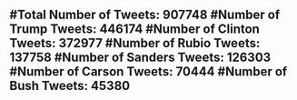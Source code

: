 #Total Number of Tweets: 907748 
#Number of Trump Tweets: 446174
#Number of Clinton Tweets: 372977
#Number of Rubio Tweets: 137758
#Number of Sanders Tweets: 126303
#Number of Carson Tweets: 70444
#Number of Bush Tweets: 45380
---
